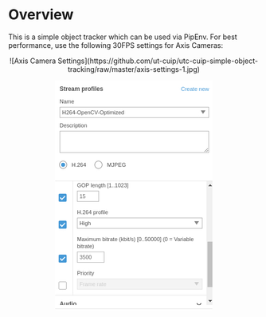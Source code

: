 # Overview

This is a simple object tracker which can be used via PipEnv. For best performance, use the following 30FPS settings for Axis Cameras:

<center>
![Axis Camera Settings](https://github.com/ut-cuip/utc-cuip-simple-object-tracking/raw/master/axis-settings-1.jpg)

![Axis Camera Settings](https://github.com/ut-cuip/utc-cuip-simple-object-tracking/raw/master/axis-settings-2.jpg)
</center>